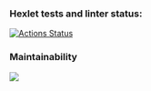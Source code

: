 ### Hexlet tests and linter status:
[![Actions Status](https://github.com/InnaMeleshko/frontend-project-lvl1/workflows/hexlet-check/badge.svg)](https://github.com/InnaMeleshko/frontend-project-lvl1/actions)

### Maintainability 
<a href="https://codeclimate.com/github/InnaMeleshko/frontend-project-lvl1/maintainability"><img src="https://api.codeclimate.com/v1/badges/a0aca7b7dd2acf229df0/maintainability" /></a>